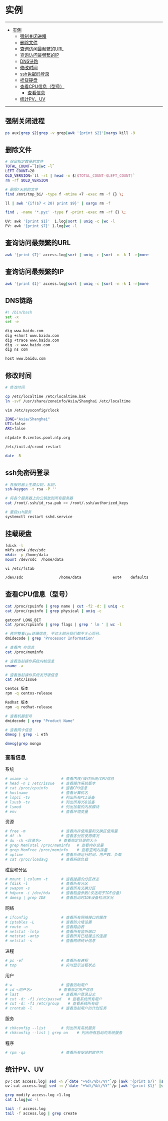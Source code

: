 # 实例

------

- [实例](#实例)
  - [强制关闭进程](#强制关闭进程)
  - [删除文件](#删除文件)
  - [查询访问最频繁的URL](#查询访问最频繁的url)
  - [查询访问最频繁的IP](#查询访问最频繁的ip)
  - [DNS链路](#dns链路)
  - [修改时间](#修改时间)
  - [ssh免密码登录](#ssh免密码登录)
  - [挂载硬盘](#挂载硬盘)
  - [查看CPU信息（型号）](#查看cpu信息型号)
    - [查看信息](#查看信息)
  - [统计PV、UV](#统计pvuv)

------

## 强制关闭进程

``` sh
ps aux|grep $2|grep -v grep|awk '{print $2}'|xargs kill -9
```

## 删除文件

``` sh
# 保留指定数量的文件
TOTAL_COUNT=`ls|wc -l`
LEFT_COUNT=20
OLD_VERSION=`ll -rt | head -n $[$TOTAL_COUNT-$LEFT_COUNT]`
rm -rf $OLD_VERSION

# 删除7天前的文件
find /mnt/tmp_bi/ -type f -mtime +7 -exec rm -f {} \;

ll | awk '{if($7 < 20) print $9}' | xargs rm -f

find . -name '*.pyc' -type f -print -exec rm -rf {} \;

UV: awk '{print $1}'  1.log|sort | uniq -c |wc -l
PV: awk '{print $7}' 1.log|wc -l
```

## 查询访问最频繁的URL

``` sh
awk '{print $7}' access.log|sort | uniq -c |sort -n -k 1 -r|more
```

## 查询访问最频繁的IP

``` sh
awk '{print $1}' access.log|sort | uniq -c |sort -n -k 1 -r|more
```

## DNS链路

``` sh
#! /bin/bash
set -x
set -e

dig www.baidu.com
dig +short www.baidu.com
dig +trace www.baidu.com
dig -x www.baidu.com
dig ns com

host www.baidu.com
```

## 修改时间

``` sh
# 修改时间

cp /etc/localtime /etc/localtime.bak
ln -svf /usr/share/zoneinfo/Asia/Shanghai /etc/localtime

vim /etc/sysconfig/clock

ZONE="Asia/Shanghai"
UTC=false
ARC=false

ntpdate 0.centos.pool.ntp.org

/etc/init.d/crond restart

date -R
```

## ssh免密码登录

``` sh
# 各服务器上生成公钥，私钥，
ssh-keygen -t rsa -P ''

# 将各个服务器上的公钥放到所有服务器
cat /root/.ssh/id_rsa.pub >> /root/.ssh/authorized_keys

# 重启ssh服务
systemctl restart sshd.service
```

## 挂载硬盘

``` sh
fdisk -l
mkfs.ext4 /dev/sdc
mkdir -p /home/data
mount /dev/sdc  /home/data
```

`vi /etc/fstab`

``` sh
/dev/sdc                /home/data              ext4    defaults        0 0
```

## 查看CPU信息（型号）

``` sh
cat /proc/cpuinfo | grep name | cut -f2 -d: | uniq -c
cat /proc/cpuinfo | grep physical | uniq -c

getconf LONG_BIT
cat /proc/cpuinfo | grep flags | grep ' lm ' | wc -l

# 再完整看cpu详细信息, 不过大部分我们都不关心而已.
dmidecode | grep 'Processor Information'

# 查看内 存信息
cat /proc/meminfo

# 查看当前操作系统内核信息
uname -a

# 查看当前操作系统发行版信息
cat /etc/issue

Centos 版本
rpm -q centos-release

Redhat 版本
rpm -q redhat-release

# 查看机器型号
dmidecode | grep "Product Name"  

# 查看网卡信息
dmesg | grep -i eth

dmesg|grep mongo
```

### 查看信息

系统

``` sh
# uname -a               # 查看内核/操作系统/CPU信息
# head -n 1 /etc/issue   # 查看操作系统版本
# cat /proc/cpuinfo      # 查看CPU信息
# hostname               # 查看计算机名
# lspci -tv              # 列出所有PCI设备
# lsusb -tv              # 列出所有USB设备
# lsmod                  # 列出加载的内核模块
# env                    # 查看环境变量
```

资源

``` sh
# free -m                # 查看内存使用量和交换区使用量
# df -h                  # 查看各分区使用情况
# du -sh <目录名>        # 查看指定目录的大小
# grep MemTotal /proc/meminfo   # 查看内存总量
# grep MemFree /proc/meminfo    # 查看空闲内存量
# uptime                 # 查看系统运行时间、用户数、负载
# cat /proc/loadavg      # 查看系统负载
```

磁盘和分区

``` sh
# mount | column -t      # 查看挂接的分区状态
# fdisk -l               # 查看所有分区
# swapon -s              # 查看所有交换分区
# hdparm -i /dev/hda     # 查看磁盘参数(仅适用于IDE设备)
# dmesg | grep IDE       # 查看启动时IDE设备检测状况
```

网络

``` sh
# ifconfig               # 查看所有网络接口的属性
# iptables -L            # 查看防火墙设置
# route -n               # 查看路由表
# netstat -lntp          # 查看所有监听端口
# netstat -antp          # 查看所有已经建立的连接
# netstat -s             # 查看网络统计信息
```

进程

``` sh
# ps -ef                 # 查看所有进程
# top                    # 实时显示进程状态
```

用户

``` sh
# w                      # 查看活动用户
# id <用户名>            # 查看指定用户信息
# last                   # 查看用户登录日志
# cut -d: -f1 /etc/passwd   # 查看系统所有用户
# cut -d: -f1 /etc/group    # 查看系统所有组
# crontab -l             # 查看当前用户的计划任务
```

服务

``` sh
# chkconfig --list       # 列出所有系统服务
# chkconfig --list | grep on    # 列出所有启动的系统服务
```

程序

``` sh
# rpm -qa                # 查看所有安装的软件包
```

## 统计PV、UV

``` sh
pv：cat access.log| sed -n /`date "+%d\/%b\/%Y"`/p |awk '{print $7}' |sort|wc -l
uv：cat access.log| sed -n /`date "+%d\/%b\/%Y"`/p |awk '{print $1}' |sort|uniq -c |wc -l

grep modify access.log >1.log
cat 1.log|wc -l

tail -f access.log
tail -f access.log | grep create
```
